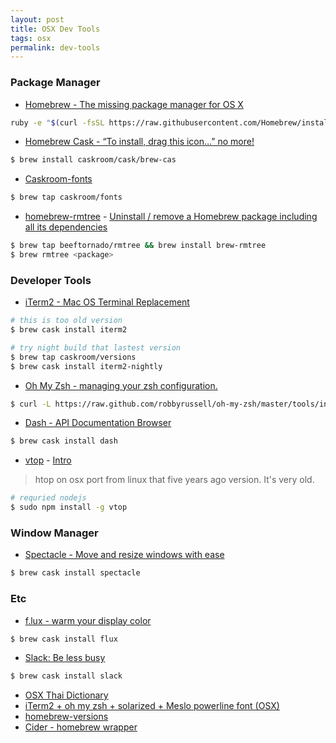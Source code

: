 ```yaml
---
layout: post
title: OSX Dev Tools
tags: osx
permalink: dev-tools
---
```


### Package Manager

- [Homebrew - The missing package manager for OS X](http://brew.sh)

```sh
ruby -e "$(curl -fsSL https://raw.githubusercontent.com/Homebrew/install/master/install)"
```

- [Homebrew Cask - “To install, drag this icon…” no more!](http://caskroom.io)

```sh
$ brew install caskroom/cask/brew-cas
```

- [Caskroom-fonts](https://github.com/caskroom/homebrew-fonts)

```sh
$ brew tap caskroom/fonts
```

- [homebrew-rmtree](https://github.com/beeftornado/homebrew-rmtree) - [Uninstall / remove a Homebrew package including all its
dependencies](http://stackoverflow.com/questions/7323261/uninstall-remove-a-homebrew-package-including-all-its-dependencies)

```sh
$ brew tap beeftornado/rmtree && brew install brew-rmtree
$ brew rmtree <package>
```

### Developer Tools

- [iTerm2 - Mac OS Terminal Replacement](http://iterm2.com)

```sh
# this is too old version
$ brew cask install iterm2

# try night build that lastest version
$ brew tap caskroom/versions
$ brew cask install iterm2-nightly
```
- [Oh My Zsh - managing your zsh configuration.](http://ohmyz.sh)

```sh
$ curl -L https://raw.github.com/robbyrussell/oh-my-zsh/master/tools/install.sh | sh
```

- [Dash - API Documentation Browser](https://kapeli.com/dash)

```sh
$ brew cask install dash
```

- [vtop](https://github.com/MrRio/vtop) - [Intro](https://parall.ax/vtop)

> htop on osx port from linux that five years ago version. It's very old.

```sh
# requried nodejs
$ sudo npm install -g vtop
```

### Window Manager

- [Spectacle - Move and resize windows with ease](http://spectacleapp.com)

```sh
$ brew cask install spectacle
```

### Etc

- [f.lux - warm your display color](https://justgetflux.com)

```sh
$ brew cask install flux
```

- [Slack: Be less busy](https://slack.com)

```sh
$ brew cask install slack
```

- [OSX Thai Dictionary](http://www.iviewapp.net/2012/12/thai-dictionary-mac-os-x-mountain-lion.html)
- [iTerm2 + oh my zsh + solarized + Meslo powerline font (OSX)](https://gist.github.com/kevin-smets/8568070)
- [homebrew-versions](https://github.com/caskroom/homebrew-versions)
- [Cider - homebrew wrapper](https://github.com/msanders/cider)
